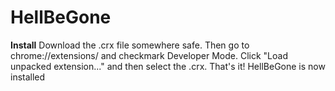 # HellBeGone

**Install**
Download the .crx file somewhere safe. Then go to chrome://extensions/ and checkmark Developer Mode. Click "Load unpacked extension..."
and then select the .crx. That's it! HellBeGone is now installed
